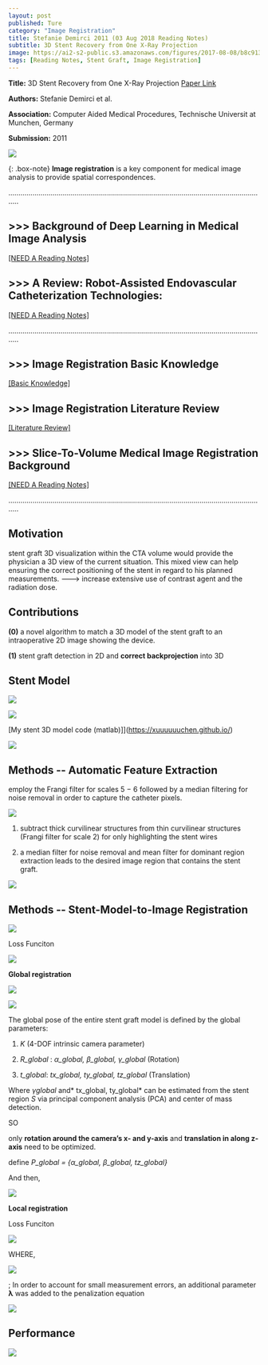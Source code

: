 ```yaml
---
layout: post
published: Ture
category: "Image Registration"
title: Stefanie Demirci 2011 (03 Aug 2018 Reading Notes)
subtitle: 3D Stent Recovery from One X-Ray Projection
image: https://ai2-s2-public.s3.amazonaws.com/figures/2017-08-08/b8c913479cbf2ee279312720a46f9324bffbdda7/8-Figure5-1.png
tags: [Reading Notes, Stent Graft, Image Registration]
---
```


**Title:** 3D Stent Recovery from One X-Ray Projection [Paper Link](https://arxiv.org/abs/1704.06065)

**Authors:** Stefanie Demirci et al.

**Association:** Computer Aided Medical Procedures, Technische Universit at Munchen, Germany

**Submission:** 2011

![](https://ai2-s2-public.s3.amazonaws.com/figures/2017-08-08/b8c913479cbf2ee279312720a46f9324bffbdda7/8-Figure5-1.png) 

{: .box-note}
**Image registration** is a key component for medical image analysis to provide spatial correspondences.

.................................................................................................................................

## >>> Background of Deep Learning in Medical Image Analysis

[[NEED A Reading Notes]](https://xuuuuuuchen.github.io/2018-08-01-DeepLearninginMedicalImageAnalysis/)

## >>> A Review: Robot-Assisted Endovascular Catheterization Technologies: 

[[NEED A Reading Notes]](https://xuuuuuuchen.github.io/Robot-AssistedEndovascularCatheterizationTechnologies/)

.................................................................................................................................
## >>> Image Registration Basic Knowledge

[[Basic Knowledge]](https://xuuuuuuchen.github.io/2018-07-31-ImageRegistration-basic/)

## >>> Image Registration Literature Review

[[Literature Review]](https://xuuuuuuchen.github.io/2018-07-31-ImageRegistration/)

## >>> Slice-To-Volume Medical Image Registration Background

[[NEED A Reading Notes]](https://xuuuuuuchen.github.io/2018-08-01-ImageRegistration-2D-3D/)

.................................................................................................................................

## Motivation

stent graft 3D visualization within the CTA volume would provide the physician a 3D view of the current situation. This mixed view can help ensuring the correct positioning of the stent in regard to his planned measurements. ---> increase extensive use of contrast agent and the radiation dose.

## Contributions

**(0)** a novel algorithm to match a 3D model of the stent graft to an intraoperative 2D image showing the device.

**(1)** stent graft detection in 2D and **correct backprojection** into 3D


## Stent Model


![](https://github.com/xuuuuuuchen/xuuuuuuchen.github.io/blob/master/img/2018-08-03-readnote/1.png?raw=true) 

![](https://github.com/xuuuuuuchen/xuuuuuuchen.github.io/blob/master/img/2018-08-03-readnote/2.png?raw=true) 

[My stent 3D model code (matlab)]](https://xuuuuuuchen.github.io/)



![](https://github.com/xuuuuuuchen/xuuuuuuchen.github.io/blob/master/img/2018-08-03-readnote/3.png?raw=true) 



## Methods -- Automatic Feature Extraction

employ the Frangi filter for scales 5 − 6 followed by a median filtering for noise removal in order to capture the catheter pixels.

![](https://github.com/xuuuuuuchen/xuuuuuuchen.github.io/blob/master/img/2018-08-03-readnote/4.png?raw=true) 

1. subtract thick curvilinear structures from thin curvilinear structures (Frangi filter for scale 2) for only highlighting the stent wires

2. a median filter for noise removal and mean filter for dominant region extraction leads to the desired image region that contains the stent graft.

![](https://github.com/xuuuuuuchen/xuuuuuuchen.github.io/blob/master/img/2018-08-03-readnote/5.png?raw=true) 

## Methods -- Stent-Model-to-Image Registration

![](https://github.com/xuuuuuuchen/xuuuuuuchen.github.io/blob/master/img/2018-08-03-readnote/6.png?raw=true) 

Loss Funciton

![](https://github.com/xuuuuuuchen/xuuuuuuchen.github.io/blob/master/img/2018-08-03-readnote/7.png?raw=true) 


**Global registration**

![](https://i.stack.imgur.com/iq1ur.png) 

![](https://github.com/xuuuuuuchen/xuuuuuuchen.github.io/blob/master/img/2018-08-03-readnote/8.png?raw=true) 

The global pose of the entire stent graft model is defined by the global parameters:

1.  *K* (4-DOF intrinsic camera parameter)

2.  *R_global* : *α_global, β_global, γ_global*  (Rotation)

3.  *t_global*: *tx_global, ty_global, tz_global* (Translation)

Where *γglobal* and* tx_global, ty_global* can be estimated from the stent region *S* via principal component analysis (PCA) and center of mass detection.

SO 

only **rotation around the camera’s x- and y-axis** and **translation in along z-axis** need to be optimized.

define *P_global = {α_global, β_global, tz_global}*

And then,

![](https://github.com/xuuuuuuchen/xuuuuuuchen.github.io/blob/master/img/2018-08-03-readnote/9.png?raw=true) 



**Local registration**

Loss Funciton

![](https://github.com/xuuuuuuchen/xuuuuuuchen.github.io/blob/master/img/2018-08-03-readnote/10.png?raw=true) 

WHERE, 

![](https://github.com/xuuuuuuchen/xuuuuuuchen.github.io/blob/master/img/2018-08-03-readnote/11.png?raw=true) 

; In order to account for small measurement errors, an additional parameter **λ** was added to the penalization equation

![](https://github.com/xuuuuuuchen/xuuuuuuchen.github.io/blob/master/img/2018-08-03-readnote/13.jpg?raw=true)


## Performance

![](https://github.com/xuuuuuuchen/xuuuuuuchen.github.io/blob/master/img/2018-08-03-readnote/12.png?raw=true) 




